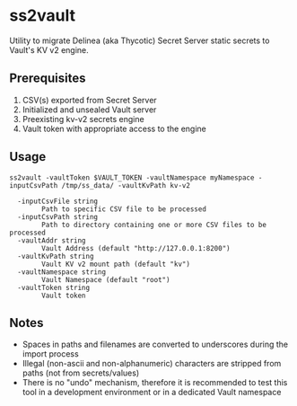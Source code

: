 # ss2vault

Utility to migrate Delinea (aka Thycotic) Secret Server static secrets to Vault's KV v2 engine.

## Prerequisites

1. CSV(s) exported from Secret Server
2. Initialized and unsealed Vault server
3. Preexisting kv-v2 secrets engine
4. Vault token with appropriate access to the engine

## Usage

```shell
ss2vault -vaultToken $VAULT_TOKEN -vaultNamespace myNamespace -inputCsvPath /tmp/ss_data/ -vaultKvPath kv-v2
```

```shell
  -inputCsvFile string
        Path to specific CSV file to be processed
  -inputCsvPath string
        Path to directory containing one or more CSV files to be processed
  -vaultAddr string
        Vault Address (default "http://127.0.0.1:8200")
  -vaultKvPath string
        Vault KV v2 mount path (default "kv")
  -vaultNamespace string
        Vault Namespace (default "root")
  -vaultToken string
        Vault token
```

## Notes

- Spaces in paths and filenames are converted to underscores during the import
process
- Illegal (non-ascii and non-alphanumeric) characters are stripped from paths
(not from secrets/values)
- There is no "undo" mechanism, therefore it is recommended to test this tool
in a development environment or in a dedicated Vault namespace
